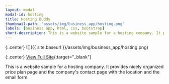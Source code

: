 ```yaml
---
layout: modal
modal-id: hosting
title: Hosting Buddy
thumbnail-path: "assets/img/business_app/hosting.png"
labels: [business app, html, css, bootstrap]
short-description: This is a website sample for a hosting company. It provides nicely organized price plan page and the company's contact page with the location and the email form.
---
```


{:.center}
![]({{ site.baseurl }}/assets/img/business_app/hosting.png)

{:.center}
[View Full Site](https://ghbooth12.github.io/hosting/){:target="\_blank"}


This is a website sample for a hosting company. It provides nicely organized price plan page and the company's contact page with the location and the email form.